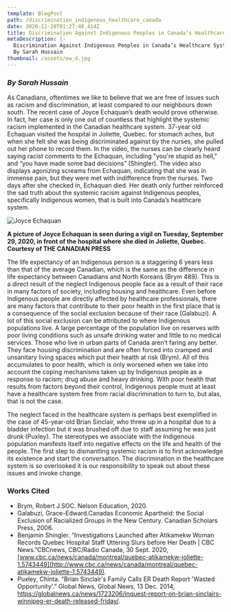 ```yaml
---
template: BlogPost
path: /discrimination_indigenous_healthcare_canada
date: 2020-11-28T01:27:48.414Z
title: Discrimination Against Indigenous Peoples in Canada’s Healthcare System
metaDescription: |-
  Discrimination Against Indigenous Peoples in Canada’s Healthcare System
  By Sarah Hussain
thumbnail: /assets/ew_d.jpg
---
```

<!--StartFragment-->

### ***By Sarah Hussain***

As Canadians, oftentimes we like to believe that we are free of issues such as racism and discrimination, at least compared to our neighbours down south. The recent case of Joyce Echaquan’s death would prove otherwise. In fact, her case is only one out of countless that highlight the systemic racism implemented in the Canadian healthcare system. 37-year old Echaquan visited the hospital in Joliette, Quebec. for stomach aches, but when she felt she was being discriminated against by the nurses, she pulled out her phone to record them. In the video, the nurses can be clearly heard saying racist comments to the Echaquan, including "you're stupid as hell," and “you have made some bad decisions” (Shingler). The video also displays agonizing screams from Echaquan, indicating that she was in immense pain, but they were met with indifference from the nurses. Two days after she checked in, Echaquan died. Her death only further reinforced the sad truth about the systemic racism against Indigenous peoples, specifically Indigenous women, that is built into Canada’s healthcare system.

![](/assets/22892697_web1_20201002191052-5f77bd3cfe48b5147893a21ejpeg-1024x682.jpg "Joyce Echaquan")

**A picture of Joyce Echaquan is seen during a vigil on Tuesday, September 29, 2020, in front of the hospital where she died in Joliette, Quebec. Courtesy of THE CANADIAN PRESS**

The life expectancy of an Indigenous person is a staggering 6 years less than that of the average Canadian, which is the same as the difference in life expectancy between Canadians and North Koreans (Brym 489). This is a direct result of the neglect Indigenous people face as a result of their race in many factors of society, including housing and healthcare. Even before Indigenous people are directly affected by healthcare professionals, there are many factors that contribute to their poor health in the first place that is a consequence of the social exclusion because of their race (Galabuzi). A lot of this social exclusion can be attributed to where Indigenous populations live. A large percentage of the population live on reserves with poor living conditions such as unsafe drinking water and little to no medical services. Those who live in urban parts of Canada aren’t faring any better. They face housing discrimination and are often forced into cramped and unsanitary living spaces which put their health at risk (Brym). All of this accumulates to poor health, which is only worsened when we take into account the coping mechanisms taken up by Indigenous people as a response to racism; drug abuse and heavy drinking. With poor health that results from factors beyond their control, Indigenous people must at least have a healthcare system free from racial discrimination to turn to, but alas, that is not the case.

The neglect faced in the healthcare system is perhaps best exemplified in the case of 45-year-old Brian Sinclair, who threw up in a hospital due to a bladder infection but it was brushed off due to staff assuming he was just drunk (Puxley). The stereotypes we associate with the Indigenous population manifests itself into negative effects on the life and health of the people. The first step to dismantling systemic racism is to first acknowledge its existence and start the conversation. The discrimination in the healthcare system is so overlooked it is our responsibility to speak out about these issues and invoke change.

### **Works Cited**

* Brym, Robert J.SOC. Nelson Education, 2020.
* Galabuzi, Grace-Edward.Canadas Economic Apartheid: the Social Exclusion of Racialized Groups in the New Century. Canadian Scholars Press, 2006.
* Benjamin Shingler. “Investigations Launched after Atikamekw Woman Records Quebec Hospital Staff Uttering Slurs before Her Death | CBC News.”CBCnews, CBC/Radio Canada, 30 Sept. 2020,[www.cbc.ca/news/canada/montreal/quebec-atikamekw-joliette-1.5743449](http://www.cbc.ca/news/canada/montreal/quebec-atikamekw-joliette-1.5743449).
* Puxley, Chinta. “Brian Sinclair's Family Calls ER Death Report 'Wasted Opportunity'.” Global News, Global News, 13 Dec. 2014,  https://globalnews.ca/news/1723206/inquest-report-on-brian-sinclairs-winnipeg-er-death-released-friday/.

<!--EndFragment-->
